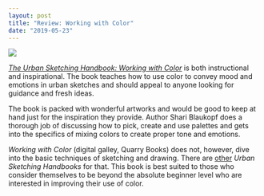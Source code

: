 ```yaml
---
layout: post
title: "Review: Working with Color"
date: "2019-05-23"
---
```


![](images/51X1x1u6uL._SY346_-125x200.jpg)

_[The Urban Sketching Handbook: Working with Color](https://www.goodreads.com/book/show/41162565-the-urban-sketching-handbook)_ [](https://www.goodreads.com/book/show/41162565-the-urban-sketching-handbook) is both instructional and inspirational. The book teaches how to use color to convey mood and emotions in urban sketches and should appeal to anyone looking for guidance and fresh ideas.

The book is packed with wonderful artworks and would be good to keep at hand just for the inspiration they provide. Author Shari Blaukopf does a thorough job of discussing how to pick, create and use palettes and gets into the specifics of mixing colors to create proper tone and emotions.

_Working with Color_ (digital galley, Quarry Books) does not, however, dive into the basic techniques of sketching and drawing. There are [other](https://www.goodreads.com/search?utf8=%E2%9C%93&q=urban+sketching+handbook&search_type=books&search%5Bfield%5D=on) _Urban Sketching Handbooks_ for that. This book is best suited to those who consider themselves to be beyond the absolute beginner level who are interested in improving their use of color.
